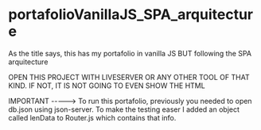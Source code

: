 # portafolioVanillaJS_SPA_arquitecture
As the title says, this has my portafolio in vanilla JS BUT  following the SPA arquitecture

OPEN THIS PROJECT WITH LIVESERVER OR ANY OTHER TOOL OF THAT KIND. IF NOT, IT IS NOT GOING TO EVEN SHOW THE HTML

IMPORTANT -----> To run this portafolio, previously you needed to open db.json using json-server. To make the testing easer I added an object called lenData to Router.js which contains that info.
